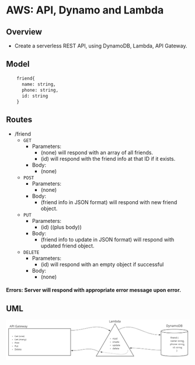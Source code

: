 # AWS: API, Dynamo and Lambda

## Overview
- Create a serverless REST API, using DynamoDB, Lambda, API Gateway.

## Model

        friend{
          name: string,
          phone: string,
          id: string
        }

## Routes

- /friend
  - `GET`
    - Parameters: 
      - (none) will respond with an array of all friends.
      - (id) will respond with the friend info at that ID if it exists.
    - Body:
      - (none)
  - `POST`
    - Parameters: 
      - (none)
    - Body:
      - (friend info in JSON format) will respond with new friend object.
  - `PUT`
    - Parameters: 
      - (id) ((plus body))
    - Body:
      - (friend info to update in JSON format) will respond with updated friend object.
  - `DELETE`
    - Parameters: 
      - (id) will respond with an empty object if successful
    - Body:
      - (none)

#### Errors: Server will respond with appropriate error message upon error.

## UML

![whiteboard](./whiteboard.jpg)